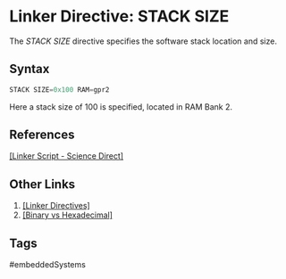 # Linker Directive: STACK SIZE

The *STACK SIZE* directive specifies the software stack location and size.   

## Syntax
```c
STACK SIZE=0x100 RAM=gpr2
```  

Here a stack size of 100 is specified, located in RAM Bank 2.  

## References
[\[Linker Script - Science Direct\]](https://www.sciencedirect.com/topics/engineering/linker-script)  

## Other Links
1. [\[Linker Directives\]](../202202120014)  
2. [\[Binary vs Hexadecimal\]](../202110241835)

## Tags
#embeddedSystems
